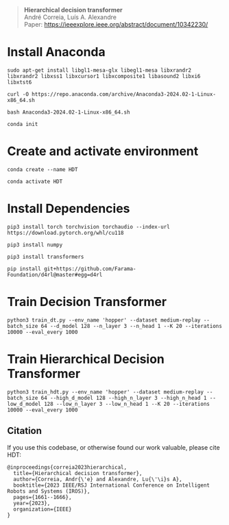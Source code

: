 > **Hierarchical decision transformer**\
> André Correia, Luís A. Alexandre\
> Paper: https://ieeexplore.ieee.org/abstract/document/10342230/


# Install Anaconda
```
sudo apt-get install libgl1-mesa-glx libegl1-mesa libxrandr2 libxrandr2 libxss1 libxcursor1 libxcomposite1 libasound2 libxi6 libxtst6

curl -O https://repo.anaconda.com/archive/Anaconda3-2024.02-1-Linux-x86_64.sh

bash Anaconda3-2024.02-1-Linux-x86_64.sh

conda init
```
# Create and activate environment
```
conda create --name HDT

conda activate HDT
```
# Install Dependencies
```
pip3 install torch torchvision torchaudio --index-url https://download.pytorch.org/whl/cu118

pip3 install numpy

pip3 install transformers

pip install git+https://github.com/Farama-Foundation/d4rl@master#egg=d4rl
```
# Train Decision Transformer
```
python3 train_dt.py --env_name 'hopper' --dataset medium-replay --batch_size 64 --d_model 128 --n_layer 3 --n_head 1 --K 20 --iterations 10000 --eval_every 1000
```
# Train Hierarchical Decision Transformer
```
python3 train_hdt.py --env_name 'hopper' --dataset medium-replay --batch_size 64 --high_d_model 128 --high_n_layer 3 --high_n_head 1 --low_d_model 128 --low_n_layer 3 --low_n_head 1 --K 20 --iterations 10000 --eval_every 1000
```

## Citation

If you use this codebase, or otherwise found our work valuable, please cite HDT:
```
@inproceedings{correia2023hierarchical,
  title={Hierarchical decision transformer},
  author={Correia, Andr{\'e} and Alexandre, Lu{\'\i}s A},
  booktitle={2023 IEEE/RSJ International Conference on Intelligent Robots and Systems (IROS)},
  pages={1661--1666},
  year={2023},
  organization={IEEE}
}
```
